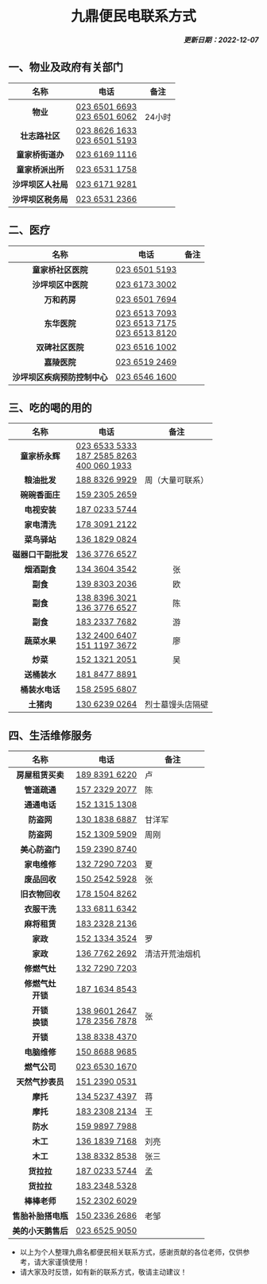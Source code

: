 <center>

# 九鼎便民电联系方式
</center>

<div align="right"> 

***更新日期：2022-12-07***
</div>

## 一、物业及政府有关部门

|名称|电话|备注|
|:-:|-|-|
|**物业**|<a href="tel:02365016693">023 6501 6693</a><br><a href="tel:02365016062">023 6501 6062  </a>|<br>24小时|
|**壮志路社区**|<a href="tel:02386261633">023 8626 1633</a><br><a href="tel:02365015193">023 6501 5193</a>| |
|**童家桥街道办**|<a href="tel:02361691116">023 6169 1116</a>| |
|**童家桥派出所**|<a href="tel:023 6531 1758">023 6531 1758</a>| |
|**沙坪坝区人社局**|<a href="tel:023 6171 9281">023 6171 9281</a>| |	
|**沙坪坝区税务局**|<a href="tel:023 6531 2366">023 6531 2366</a>| |		
## 二、医疗
|名称|电话|备注|
|:-:|-|-|
|**童家桥社区医院**|<a href="tel:023 6501 5193">023 6501 5193</a>| |
|**沙坪坝区中医院**|<a href="tel:023 6173 3002">023 6173 3002</a>| |
|**万和药房**|<a href="tel:023 6501 7694">023 6501 7694</a>| |	
|**东华医院**|<a href="tel:023 6513 7093">023 6513 7093</a><br><a href="tel:023 6513 7175">023 6513 7175</a><br><a href="tel:023 6513 8120">023 6513 8120</a>| |		
|**双碑社区医院**|<a href="tel:023 6516 1002">023 6516 1002</a>| |	
|**嘉陵医院**|<a href="tel:023 6519 2469">023 6519 2469</a>| |	
|**沙坪坝区疾病预防控制中心**|<a href="tel:023 6546 1600">023 6546 1600</a>| |		

## 三、吃的喝的用的
|名称|电话|备注|
|:-:|-|:-:|
|**童家桥永辉**|<a href="tel:023 6533 5333">023 6533 5333</a><br><a href="tel:187 2585 8263">187 2585 8263</a><br><a href="tel:40 0060 1933">400 060 1933</a>| |
|**粮油批发**|<a href="tel:188 8326 9929">188 8326 9929</a>|周（大量可联系）|	
|**碗碗香面庄**|<a href="tel:159 2305 2659">159 2305 2659</a>| |	
|**电视安装**|<a href="tel:187 0233 5744">187 0233 5744</a>| |	
|**家电清洗**|<a href="tel:178 3091 2122">178 3091 2122</a>| |
|**菜鸟驿站**|<a href="tel:136 1829 0824">136 1829 0824</a>| |
|**磁器口干副批发**|<a href="tel:136 3776 6527">136 3776 6527</a>| |	
|**烟酒副食**|<a href="tel:134 3604 3542">134 3604 3542</a>|张|		
|**副食**|<a href="tel:139 8303 2036">139 8303 2036</a>|欧|	
|**副食**|<a href="tel:138 8396 3021">138 8396 3021</a><br><a href="tel:136 3776 6527">136 3776 6527</a>|陈|	
|**副食**|<a href="tel:183 2337 7682">183 2337 7682</a>|游|	
|**蔬菜水果**|<a href="tel:132 2400 6407">132 2400 6407</a><br><a href="tel:151 1197 3672">151 1197 3672</a>|廖|		
|**炒菜**|<a href="tel:152 1321 2051">152 1321 2051</a>|吴|	
|**送桶装水**|<a href="tel:181 8477 8891">181 8477 8891</a>| |
|**桶装水电话**|<a href="tel:158 2595 6807">158 2595 6807</a>| |
|**土猪肉**|<a href="tel:130 6239 0264">130 6239 0264</a>|烈士墓馒头店隔壁|	
  	
	


## 四、生活维修服务
|名称|电话|备注|
|:-:|-|-|
|**房屋租赁买卖**|<a href="tel:189 8391 6220">189 8391 6220</a>|卢|		
|**管道疏通**|<a href="tel:157 2329 2077">157 2329 2077</a>|陈|		
|**通通电话**|<a href="tel:152 1315 1308">152 1315 1308</a>| |			
|**防盗网**|<a href="tel:130 1838 6887">130 1838 6887</a>|甘洋军|	
|**防盗网**|<a href="tel:152 1309 5909">152 1309 5909</a>|周刚|		
|**美心防盗门**|<a href="tel:159 2390 8740">159 2390 8740</a>| |		
|**家电维修**|<a href="tel:132 7290 7203">132 7290 7203</a>|夏|			
|**废品回收**|<a href="tel:150 2542 5928">150 2542 5928</a>|张|	
|**旧衣物回收**|<a href="tel:178 1504 8262">178 1504 8262</a>| |	
|**衣服干洗**|<a href="tel:133 6811 6342">133 6811 6342</a>| |	
|**麻将租赁**|<a href="tel:183 2328 2136">183 2328 2136</a>| |	
|**家政**|<a href="tel:152 1334 3524">152 1334 3524</a>|罗|		
|**家政**|<a href="tel:136 7762 2692">136 7762 2692</a>|清洁开荒油烟机|	
|**修燃气灶**|<a href="tel:132 7290 7203">132 7290 7203</a>| |	
|**修燃气灶<br>开锁**|<a href="tel:187 1634 8543">187 1634 8543</a>| |		
|**开锁<br>换锁**|<a href="tel:138 9601 2647">138 9601 2647</a><br><a href="tel:178 2356 7878">178 2356 7878</a>|张|	
|**开锁**|<a href="tel:138 8338 4370">138 8338 4370</a>| |
|**电脑维修**|<a href="tel:150 8688 9685">150 8688 9685</a>| |
|**燃气公司**|<a href="tel:023 6530 1670">023 6530 1670</a>| |
|**天然气抄表员**|<a href="tel:151 2390 0531">151 2390 0531</a>| |
|**摩托**|<a href="tel:134 5237 4397">134 5237 4397</a>|蒋|
|**摩托**|<a href="tel:183 2308 2134">183 2308 2134</a>|王|
|**防水**|<a href="tel:159 9897 7988">159 9897 7988</a>| |
|**木工**|<a href="tel:136 1839 7168">136 1839 7168</a>|刘亮|	
|**木工**|<a href="tel:138 8332 8538">138 8332 8538</a>|张三|
|**货拉拉**|<a href="tel:187 0233 5744">187 0233 5744</a>|孟|
|**货拉拉**|<a href="tel:183 2348 5328">183 2348 5328</a>| |	
|**棒棒老师**|<a href="tel:152 2302 6029">152 2302 6029</a>| |	
|**售胎补胎搭电瓶**|<a href="tel:150 2336 2686">150 2336 2686</a>|老邹|	
|**美的小天鹅售后**|<a href="tel:023 6525 9050">023 6525 9050</a>||	

	


- 以上为个人整理九鼎名都便民相关联系方式，感谢贡献的各位老师，仅供参考，请大家谨慎使用！
- 请大家及时反馈，如有新的联系方式，敬请主动建议！		